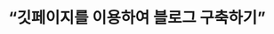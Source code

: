 ---
title: “깃페이지를 이용하여 블로그 구축하기”
categories:
- blogging
last_modified_at: 2020-01-14T14:00:00+09:00
toc: true
---